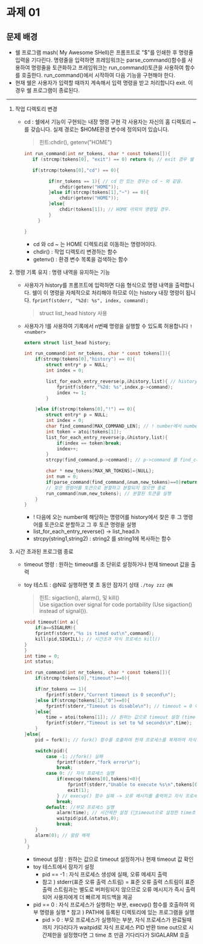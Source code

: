 # 과제 01
## 문제 배경
- 쉘 프로그램 mash( My Awesome SHell)은 프롬프트로 "$"를 인쇄한 후 명령줄 입력을 기다린다.
  명령줄을 입력하면 프레임워크는 parse_command()함수를 사용하여 명령줄을 토큰화하고 프레임워크는 run_command()토큰을 사용하여 함수를 호출한다. run_command()에서 시작하여 다음 기능을 구현해야 한다.
- 현재 쉘은 사용자가 입력할 때까지 계속해서 입력 명령을 받고 처리합니다 exit. 이 경우 쉘 프로그램이 종료된다.
   
***
    
       
1. 작업 디렉토리 변경
     - cd : 쉘에서 기능이 구현되는 내장 명령 구현
       각 사용자는 자신의 홈 디렉토리 ~를 갖습니다. 실제 경로는 $HOME환경 변수에 정의되어 있습니다.
       > 힌트:chdir(), getenv("HOME")

       ```c
       int run_command(int nr_tokens, char * const tokens[]){
          if (strcmp(tokens[0], "exit") == 0) return 0; // exit 경우 쉘 프로그램 종료.

          if(strcmp(tokens[0],"cd") == 0){

		        if(nr_tokens == 1){ // cd 만 있는 경우는 cd ~ 와 같음.
			        chdir(getenv("HOME"));
		        }else if(strcmp(tokens[1],"~") == 0){
			        chdir(getenv("HOME"));
		        }else{
			        chdir(tokens[1]); // HOME 이외의 명령일 경우.
		        }
	        }

       }
       ```
       * cd 와 cd ~ 는 HOME 디렉토리로 이동하는 명령어이다.
       * chdir() : 작업 디렉토리 변경하는 함수
       * getenv() : 환경 변수 목록을 검색하는 함수

     
        
2. 명령 기록 유지 : 명령 내역을 유지하는 기능
   - 사용자가 history를 프롬프트에 입력하면 다음 형식으로 명령 내역을 출력합니다. 쉘이 이 명령을 자체적으로 처리해야 하므로 이는 history 내장 명령이 됩니다.
     `fprintf(stderr, "%2d: %s", index, command);`
     > struct list_head history 사용
   - 사용자가 !를 사용하여 기록에서 n번째 명령을 실행할 수 있도록 허용합니다 `! <number>`

     	```c
      	extern struct list_head history;
     
      	int run_command(int nr_tokens, char * const tokens[]){
      		if(strcmp(tokens[0],"history") == 0){
		        struct entry* p = NULL;
		        int index = 0;

		        list_for_each_entry_reverse(p,&history,list){ // history를 역순으로 출력(예전명령을 순서대로)
			        fprintf(stderr,"%2d: %s",index,p->command);
			        index += 1;
		        }

	    	}else if(strcmp(tokens[0],"!") == 0){
		        struct entry* p = NULL;
		        int index = 0;
		        char find_command[MAX_COMMAND_LEN]; // ! number에서 number번째 명령어 저장
		        int token = atoi(tokens[1]);
		        list_for_each_entry_reverse(p,&history,list){
			        if(index == token)break;
			        index++;
		        }
		        strcpy(find_command,p->command); // p->command 를 find_command로 복사

		        char * new_tokens[MAX_NR_TOKENS]={NULL};
		        int num = 0;
		        if(parse_command(find_command,&num,new_tokens)==0)return -1;
      			// 찾은 명령어를 토큰으로 분할하고 분할되지 않으면 종료
		        run_command(num,new_tokens); // 분할된 토큰을 실행
           	}
       	}
     	```
     	* ! 다음에 오는 number에 해당하는 명령어를 history에서 찾은 후 그 명령어를 토큰으로 분할하고 그 후 토큰 명령을 실행
     	* list_for_each_entry_reverse() -> list_head.h
     	* strcpy(string1,string2) : string2 를 string1에 복사하는 함수
     	  

     
     
3. 시간 초과된 프로그램 종료
   - timeout 명령 : 원하는 timeout를 초 단위로 설정하거나 현재 timeout 값을 출력
   - toy 테스트 : @N로 실행하면 몇 초 동안 잠자기 상태 `./toy zzz @N`
     	> 힌트: sigaction(), alarm(), 및 kill()  
      	> Use sigaction over signal for code portability (Use sigaction() instead of signal()).

     	```c
     	void timeout(int a){
     		if(a==SIGALRM){
			fprintf(stderr,"%s is timed out\n",command);
			kill(pid,SIGKILL); // 시간초과 자식 프로세스 kill()
		}
     	}
     	int time = 0;
     	int status;

     	int run_command(int nr_tokens, char * const tokens[]){
     		if(strcmp(tokens[0],"timeout")==0){

			if(nr_tokens == 1){
				fprintf(stderr,"Current timeout is 0 second\n");
			}else if(strcmp(tokens[1],"0")==0){
				fprintf(stderr,"Timeout is disable\n"); // timeout = 0 이면 timeout 비활성화
			}else{
				time = atoi(tokens[1]); // 원하는 값으로 timeout 설정 (time 값 변경)
				fprintf(stderr,"Timeout is set to %d seconds\n",time);
			}
		}else{
			pid = fork(); // fork() 함수를 호출하여 현재 프로세스를 복제하여 자식 프로세스를 생성

			switch(pid){
				case -1: //fork() 실패
					fprintf(stderr,"fork error\n");
					break;
				case 0: // 자식 프로세스 실행
					if(execvp(tokens[0],tokens)<0){
						fprintf(stderr,"Unable to execute %s\n",tokens[0]);
						exit(1);
					} // execvp() 함수 실패 -> 오류 메시지를 출력하고 자식 프로세스를 종료
					break;
				default: //부모 프로세스 실행 
					alarm(time); // 시간제한 설정 (timeout으로 설정한 time초 후 signal 전송 -> SIGALARM 호출)
					waitpid(pid,&status,0);
					break;	
			}	
			alarm(0); // 알람 해제
		}
    	 }
   
     	```
      	* timeout 설정 : 원하는 값으로 timeout 설정하거나 현재 timeout 값 확인
     	* toy 테스트에서 잠자기 설정
     	 	* pid == -1 : 자식 프로세스 생성에 실패, 오류 메세지 출력
   			* 참고 ) stderr(표준 오류 출력 스트림)
   				= 표준 오류 출력 스트림이 표준 출력 스트림과는 별도로 버퍼링되지 않으므로 오류 메시지가 즉시 출력되어 사용자에게 더 빠르게 피드백을 제공
   		* pid == 0 : 자식 프로세스가 실행하는 부분, execvp() 함수를 호출하여 외부 명령을 실행
       			* 참고 ) PATH에 등록된 디렉토리에 있는 프로그램을 실행
       		* pid > 0 : 부모 프로세스가 실행하는 부분, 자식 프로세스가 완료될때 까지 기다리다가 waitpid로 자식 프로세스 PID 반환
         		time out으로 시간제한을 설정했다면 그 time 초 만큼 기다리다가 SIGALARM 호출
   






       
